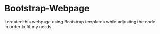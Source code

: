 # Bootstrap-Webpage

I created this webpage using Bootstrap templates while adjusting the code in order to fit my needs.
